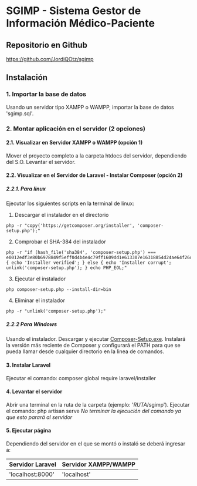 # SGIMP - Sistema Gestor de Información Médico-Paciente

## Repositorio en Github
https://github.com/JordiQOtz/sgimp

## Instalación
### 1. Importar la base de datos
Usando un servidor tipo XAMPP o WAMPP, importar la base de datos 'sgimp.sql'.
	
### 2. Montar aplicación en el servidor (2 opciones)
	
#### 2.1. Visualizar en Servidor XAMPP o WAMPP (opción 1)
Mover el proyecto completo a la carpeta htdocs del servidor, dependiendo del S.O.
Levantar el servidor.
	
#### 2.2. Visualizar en el Servidor de Laravel - Instalar Composer (opción 2)

##### 2.2.1. Para linux
Ejecutar los siguientes scripts en la terminal de linux:

1. Descargar el instalador en el directorio
```
php -r "copy('https://getcomposer.org/installer', 'composer-setup.php');"
```

2. Comprobar el SHA-384 del instalador
```
php -r "if (hash_file('sha384', 'composer-setup.php') === e0012edf3e80b6978849f5eff0d4b4e4c79ff1609dd1e613307e16318854d24ae64f26d17af3ef0bf7cfb710ca74755a') { echo 'Installer verified'; } else { echo 'Installer corrupt'; unlink('composer-setup.php'); } echo PHP_EOL;"
```

3. Ejecutar el instalador
```
php composer-setup.php --install-dir=bin
```

4. Eliminar el instalador
```
php -r "unlink('composer-setup.php');"
```

##### 2.2.2 Para Windows
Usando el instalador.
Descargar y ejecutar [Composer-Setup.exe](https://getcomposer.org/Composer-Setup.exe). Instalará la versión más reciente de Composer y configurará el PATH para que se pueda llamar desde cualquier directorio en la linea de comandos.
	
#### 3. Instalar Laravel
Ejecutar el comando:
composer global require laravel/installer

#### 4. Levantar el servidor
Abrir una terminal en la ruta de la carpeta (ejemplo: '*RUTA*/sgimp').
Ejecutar el comando: php artisan serve
*No terminar la ejecución del comando ya que esto parará al servidor*

#### 5. Ejecutar página
Dependiendo del servidor en el que se montó o instaló se deberá ingresar a:

Servidor Laravel | Servidor XAMPP/WAMPP
-----------------|----------------------
'localhost:8000'|'localhost'